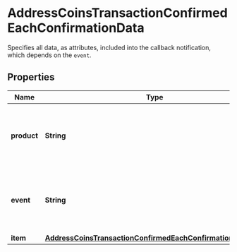 

# AddressCoinsTransactionConfirmedEachConfirmationData

Specifies all data, as attributes, included into the callback notification, which depends on the `event`.

## Properties

Name | Type | Description | Notes
------------ | ------------- | ------------- | -------------
**product** | **String** | Represents the Crypto APIs 2.0 product which sends the callback. | 
**event** | **String** | Defines the specific event, for which a callback subscription is set. | 
**item** | [**AddressCoinsTransactionConfirmedEachConfirmationDataItem**](AddressCoinsTransactionConfirmedEachConfirmationDataItem.md) |  | 



